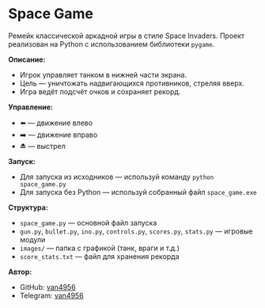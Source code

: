 # Space Game

Ремейк классической аркадной игры в стиле Space Invaders.
Проект реализован на Python с использованием библиотеки `pygame`.

**Описание:**
- Игрок управляет танком в нижней части экрана.
- Цель — уничтожать надвигающихся противников, стреляя вверх.
- Игра ведёт подсчёт очков и сохраняет рекорд.

**Управление:**
- ⬅️ — движение влево
- ➡️ — движение вправо
- ⏏️ — выстрел

**Запуск:**
- Для запуска из исходников — используй команду `python space_game.py`
- Для запуска без Python — используй собранный файл `space_game.exe`


**Структура:**
- `space_game.py` — основной файл запуска
- `gun.py`, `bullet.py`, `ino.py`, `controls.py`, `scores.py`, `stats.py` — игровые модули
- `images/` — папка с графикой (танк, враги и т.д.)
- `score_stats.txt` — файл для хранения рекорда


**Автор:**
- GitHub: [van4956](https://github.com/van4956)
- Telegram: [van4956](https://t.me/van4956)
